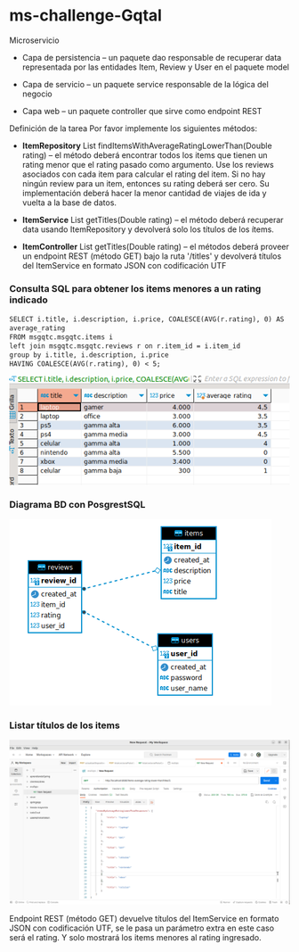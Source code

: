 # ms-challenge-Gqtal
Microservicio

- Capa de persistencia – un paquete dao responsable de recuperar data representada por las entidades Item, Review y User en el paquete model 

- Capa de servicio – un paquete service responsable de la lógica del negocio 

- Capa web – un paquete controller que sirve como endpoint REST 

Definición de la tarea Por favor implemente los siguientes métodos: 
- **ItemRepository** List findItemsWithAverageRatingLowerThan(Double rating) – el método deberá encontrar todos los items que tienen un rating menor que el rating pasado como argumento. Use los reviews asociados con cada item para calcular el rating del item. Si no hay ningún review para un item, entonces su rating deberá ser cero. Su implementación deberá hacer la menor cantidad de viajes de ida y vuelta a la base de datos. 

- **ItemService** List getTitles(Double rating) – el método deberá recuperar data usando ItemRepository y devolverá solo los títulos de los ítems. 

- **ItemController** List getTitles(Double rating) – el métodos deberá proveer un endpoint REST (método GET) bajo la ruta '/titles' y devolverá títulos del ItemService en formato JSON con codificación UTF

### Consulta SQL para obtener los items menores a un rating indicado
```
SELECT i.title, i.description, i.price, COALESCE(AVG(r.rating), 0) AS average_rating
FROM msgqtc.msgqtc.items i
left join msgqtc.msgqtc.reviews r on r.item_id = i.item_id 
group by i.title, i.description, i.price
HAVING COALESCE(AVG(r.rating), 0) < 5;
```
![](./images/query.png)

### Diagrama BD con PosgrestSQL
![](./images/diagramaDB.png)

### Listar títulos de los items
![](./images/listarTitles.png)

Endpoint REST (método GET) devuelve títulos del ItemService en formato JSON con codificación UTF, se le pasa un parámetro extra en este caso será el rating.
Y solo mostrará los items menores al rating ingresado.
